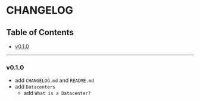 <h1>CHANGELOG</h1>

<h2>Table of Contents</h2>

- [v0.1.0](#v010)

--------------------

### v0.1.0

- add `CHANGELOG.md` and `README.md`
- add `Datacenters`
  - add `What is a Datacenter?`
